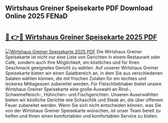 ## Wirtshaus Greiner Speisekarte PDF Download Online 2025 FENaD

# <h2><a href="http://gca0npu.nevu.top/?p=Wirtshaus+Greiner+Speisekarte">🔗 👉🔴 Wirtshaus Greiner Speisekarte 2025 PDF</a></h2>

[![Wirtshaus Greiner Speisekarte 2025 PDF](https://i.imgur.com/dBaPXMq.png)](http://gca0npu.nevu.top/?p=Wirtshaus+Greiner+Speisekarte)
Die Wirtshaus Greiner Speisekarte ist nicht nur eine Liste von Gerichten in einem Restaurant oder Café, sondern auch Ihre Möglichkeit, ein köstliches und für Ihren Geschmack geeignetes Gericht zu wählen. Auf unserer Wirtshaus Greiner Speisekarte bieten wir einen Salatbereich an, in dem Sie aus verschiedenen Salaten wählen können, die mit frischen Zutaten für ein leichtes und leckeres Mittagessen zubereitet werden. Für Fleischliebhaber bietet unsere Wirtshaus Greiner Speisekarte eine große Auswahl an Rind-, Schweinefleisch-, Hühnchen- und Fischgerichten. Unseren Auserwählten bieten wir köstliche Gerichte wie Schaschlik und Steak an, die über offenem Feuer zubereitet werden. Wenn Sie sich nicht entscheiden können, was Sie von der Wirtshaus Greiner Speisekarte wünschen, ist unser Team bereit zu helfen und Ihnen einen komfortablen und komfortablen Service zu bieten.
